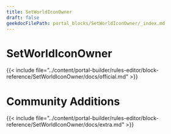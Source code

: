 ```yaml
---
title: SetWorldIconOwner
draft: false
geekdocFilePath: portal_blocks/SetWorldIconOwner/_index.md
---
```

# SetWorldIconOwner
{{< include file="../content/portal-builder/rules-editor/block-reference/SetWorldIconOwner/docs/official.md" >}}

# Community Additions

{{< include file="../content/portal-builder/rules-editor/block-reference/SetWorldIconOwner/docs/extra.md" >}}